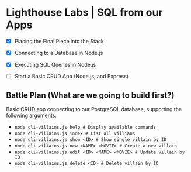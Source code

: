 # Lighthouse Labs | SQL from our Apps

* [X] Placing the Final Piece into the Stack
* [X] Connecting to a Database in Node.js
* [X] Executing SQL Queries in Node.js
* [ ] Start a Basic CRUD App (Node.js, and Express)



## Battle Plan (What are we going to build first?)

Basic CRUD app connecting to our PostgreSQL database, supporting the following arguments:

* `node cli-villains.js help # Display available commands`
* `node cli-villains.js index # List all villians`
* `node cli-villains.js show <ID> # Show single villain by ID`
* `node cli-villains.js new <NAME> <MOVIE> # Create a new villain`
* `node cli-villains.js edit <ID> <NAME> <MOVIE> # Update villain by ID`
* `node cli-villains.js delete <ID> # Delete villain by ID`
